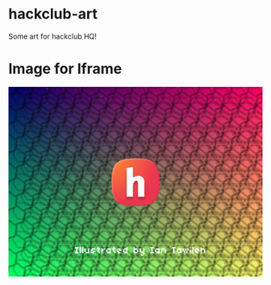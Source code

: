 # hackclub-art
Some art for hackclub HQ!

# Image for Iframe
![](https://github.com/Iantaw/hackclub-art/blob/main/Iframe-Image-1.png?raw=true)
